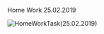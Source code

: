 Home Work 25.02.2019

![HomeWorkTask(25.02.2019)](https://github.com/AnnaKuzina/C_Sharp_HomeWork1_25.02.2019/blob/master/HomeWorkTask(25.02.2019).PNG)
